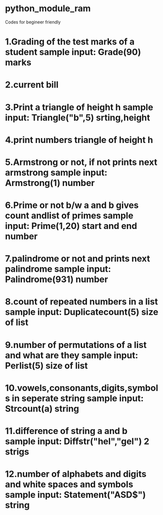 # python_module_ram
Codes for begineer friendly
# 1.Grading of the test marks of a student                                   sample input:  Grade(90)             marks
# 2.current bill
# 3.Print a triangle of height h                                             sample input:  Triangle("b",5)       srting,height
# 4.print numbers triangle of height h
# 5.Armstrong or not, if not prints next armstrong                           sample input:  Armstrong(1)          number
# 6.Prime or not b/w a and b gives count andlist of primes                   sample input:  Prime(1,20)           start and end number
# 7.palindrome or not and prints next palindrome                             sample input:  Palindrome(931)       number
# 8.count of repeated numbers in a list                                      sample input:  Duplicatecount(5)     size of list                                                  
# 9.number of permutations of a list and what are they                       sample input:  Perlist(5)            size of list
# 10.vowels,consonants,digits,symbols in seperate string                     sample input:  Strcount(a)           string
# 11.difference of string a and b                                            sample input:  Diffstr("hel","gel")  2 strigs
# 12.number of alphabets and digits and white spaces and symbols             sample input:  Statement("ASD$")     string
